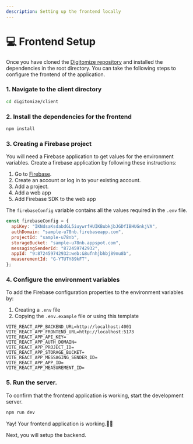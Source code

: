 ```yaml
---
description: Setting up the frontend locally
---
```


# 💻 Frontend Setup

Once you have cloned the [Digitomize repository](https://github.com/digitomize/digitomize.git) and installed the dependencies in the root directory. You can take the following steps to configure the frontend of the application.

### 1. Navigate to the client directory

```sh
cd digitomize/client
```

### 2. Install the dependencies for the frontend

```sh
npm install
```

### 3. Creating a Firebase project

You will need a Firebase application to get values for the environment variables. Create a firebase application by following these instructions:

1. Go to [Firebase](https://firebase.google.com/).
2. Create an account or log in to your existing account.
3. Add a project.
4. Add a web app
5. Add Firebase SDK to the web app

The `firebaseConfig` variable contains all the values required in the `.env` file.

```javascript
const firebaseConfig = {
  apiKey: "IKNdsaKsdabdGL5iuywrfHUIKBubkjbJGDfIBHUGnkjVA",
  authDomain: "sample-u78nb.firebaseapp.com",
  projectId: "sample-u78nb",
  storageBucket: "sample-u78nb.appspot.com",
  messagingSenderId: "872459742932",
  appId: "9:872459742932:web:&8ufnhjbhbj89nu8b",
  measurementId: "G-YTUTY89kFT",
};
```

### 4. Configure the environment variables

To add the Firebase configuration properties to the environment variables by:

1. Creating a `.env` file&#x20;
2. Copying the `.env.example` file or using this template

```
VITE_REACT_APP_BACKEND_URL=http://localhost:4001
VITE_REACT_APP_FRONTEND_URL=http://localhost:5173
VITE_REACT_APP_API_KEY=
VITE_REACT_APP_AUTH_DOMAIN=
VITE_REACT_APP_PROJECT_ID=
VITE_REACT_APP_STORAGE_BUCKET=
VITE_REACT_APP_MESSAGING_SENDER_ID=
VITE_REACT_APP_APP_ID=
VITE_REACT_APP_MEASUREMENT_ID=
```

### 5. Run the server.

To confirm that the frontend application is working, start the development server.

```sh
npm run dev
```

Yay! Your frontend application is working.🎉🎉

Next, you will setup the backend.
